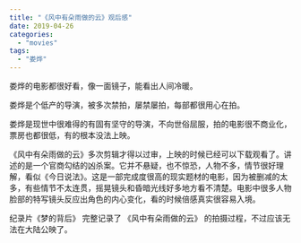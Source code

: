 ```yaml
---
title: "《风中有朵雨做的云》观后感"
date: 2019-04-26
categories: 
  - "movies"
tags: 
  - "娄烨"
---
```


娄烨的电影都很好看，像一面镜子，能看出人间冷暖。

娄烨是个低产的导演，被多次禁拍，屡禁屡拍，每部都很用心在拍。

娄烨是现世中很难得的有固有坚守的导演，不向世俗屈服，拍的电影很不商业化，票房也都很低，有的根本没法上映。

《风中有朵雨做的云》多次剪辑才得以过审，上映的时候已经可以下载观看了。讲述的是一个官商勾结的凶杀案。它并不悬疑，也不惊恐，人物不多，情节很好理解，看似《今日说法》。这是一部完成度很高的现实题材的电影，因为被删减的太多，有些情节不太连贯，摇晃镜头和昏暗光线好多地方看不清楚。电影中很多人物脸部的特写镜头反应出角色的内心变化，看的时候倍感真实很容易入境。

纪录片《梦的背后》 完整记录了 《风中有朵雨做的云》 的拍摄过程，不过应该无法在大陆公映了。
